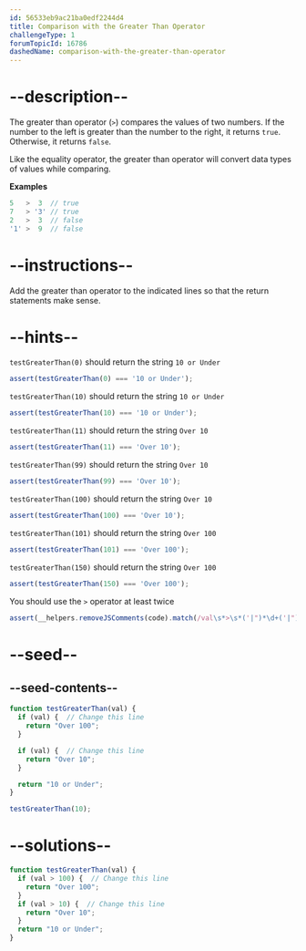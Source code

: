 ```yaml
---
id: 56533eb9ac21ba0edf2244d4
title: Comparison with the Greater Than Operator
challengeType: 1
forumTopicId: 16786
dashedName: comparison-with-the-greater-than-operator
---
```


# --description--

The greater than operator (`>`) compares the values of two numbers. If the number to the left is greater than the number to the right, it returns `true`. Otherwise, it returns `false`.

Like the equality operator, the greater than operator will convert data types of values while comparing.

**Examples**

```js
5   >  3  // true
7   > '3' // true
2   >  3  // false
'1' >  9  // false
```

# --instructions--

Add the greater than operator to the indicated lines so that the return statements make sense.

# --hints--

`testGreaterThan(0)` should return the string `10 or Under`

```js
assert(testGreaterThan(0) === '10 or Under');
```

`testGreaterThan(10)` should return the string `10 or Under`

```js
assert(testGreaterThan(10) === '10 or Under');
```

`testGreaterThan(11)` should return the string `Over 10`

```js
assert(testGreaterThan(11) === 'Over 10');
```

`testGreaterThan(99)` should return the string `Over 10`

```js
assert(testGreaterThan(99) === 'Over 10');
```

`testGreaterThan(100)` should return the string `Over 10`

```js
assert(testGreaterThan(100) === 'Over 10');
```

`testGreaterThan(101)` should return the string `Over 100`

```js
assert(testGreaterThan(101) === 'Over 100');
```

`testGreaterThan(150)` should return the string `Over 100`

```js
assert(testGreaterThan(150) === 'Over 100');
```

You should use the `>` operator at least twice

```js
assert(__helpers.removeJSComments(code).match(/val\s*>\s*('|")*\d+('|")*/g).length > 1);
```

# --seed--

## --seed-contents--

```js
function testGreaterThan(val) {
  if (val) {  // Change this line
    return "Over 100";
  }

  if (val) {  // Change this line
    return "Over 10";
  }

  return "10 or Under";
}

testGreaterThan(10);
```

# --solutions--

```js
function testGreaterThan(val) {
  if (val > 100) {  // Change this line
    return "Over 100";
  }
  if (val > 10) {  // Change this line
    return "Over 10";
  }
  return "10 or Under";
}
```
